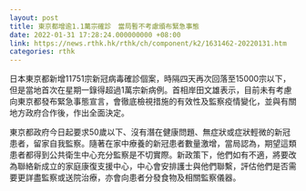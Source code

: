 ```yaml
---
layout: post
title: 東京都增逾1.1萬宗確診　當局暫不考慮頒布緊急事態
date: 2022-01-31 17:28:24.000000000 +08:00
link: https://news.rthk.hk/rthk/ch/component/k2/1631462-20220131.htm
categories: rthk
---
```


日本東京都新增11751宗新冠病毒確診個案，時隔四天再次回落至15000宗以下，但是當地首次在星期一錄得超過1萬宗新病例。首相岸田文雄表示，目前未有考慮向東京都發布緊急事態宣言，會徹底檢視措施的有效性及監察疫情變化，並與有關地方政府合作後，作出全面決定。

東京都政府今日起要求50歲以下、沒有潛在健康問題、無症狀或症狀輕微的新冠患者，留家自我監察。隨著在家中療養的新冠患者數量激增，當局認為，期望這類患者都得到公共衛生中心充分監察是不切實際。新政策下，他們如有不適，將要改為聯絡新成立的家庭康復支援中心，中心會安排護士與他們聯繫，評估他們是否需要更詳盡監察或送院治療，亦會向患者分發食物及相關監察儀器。
